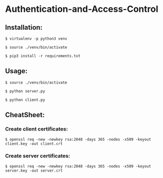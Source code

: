 # Authentication-and-Access-Control

## Installation:

    $ virtualenv -p python3 venv

    $ source ./venv/bin/activate

    $ pip3 install -r requirements.txt


## Usage:

    $ source ./venv/bin/activate

    $ python server.py

    $ python client.py


## CheatSheet:

### Create client certificates:

	$ openssl req -new -newkey rsa:2048 -days 365 -nodes -x509 -keyout client.key -out client.crt

### Create server certificates:

	$ openssl req -new -newkey rsa:2048 -days 365 -nodes -x509 -keyout server.key -out server.crt
